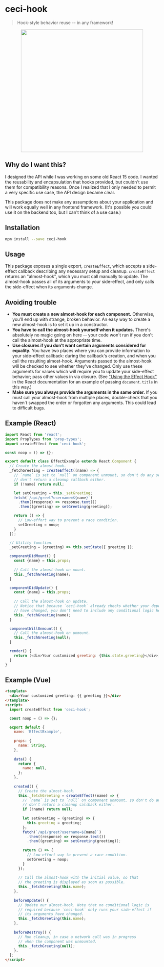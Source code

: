 # ceci-hook

> Hook-style behavior reuse -- in any framework!

<center><img src="https://unpkg.com/ceci-hook/assets/ceci-hook.png" width="400"></center>

## Why do I want this?

I designed the API while I was working on some old React 15 code. I wanted the reusability and encapsulation that hooks provided, but couldn't use them for compatibility reasons. Once I realized that I only needed to permit a very specific use case, the API design became clear.

This package does not make any assumptions about your application and will work equally well in any frontend framework. (It's possible you could use it on the backend too, but I can't think of a use case.)

## Installation

```bash
npm install --save ceci-hook
```

## Usage

This package exposes a single export, `createEffect`, which accepts a side-effect callback describing any necessary setup and cleanup. `createEffect` returns an "almost-hook", which you must call manually to update. The almost-hook passes all of its arguments to your side-effect, and only calls the side-effect when its arguments change.

## Avoiding trouble

- **You must create a new almost-hook for each component.** Otherwise, you'll end up with strange, broken behavior. An easy way to create a new almost-hook is to set it up in a constructor.
- **You have to call the almost-hook yourself when it updates.** There's absolutely no magic going on here -- your code won't run if you don't call the almost-hook at the appropriate time.
- **Use closures if you don't want certain arguments considered for equality.** You have two places where you can provide information to your side-effect callback: during the callback's creation, and when you call the resulting almost-hook. Arguments passed to the almost-hook will be checked to see whether they've changed. Only use these arguments for values which will require you to update your side-effect behavior; pass other values in via closure. (See ["Using the Effect Hook"](https://reactjs.org/docs/hooks-effect.html) in the React documentation for an example of passing `document.title` in this way.)
- **Make sure you always provide the arguments in the same order.** If you must call your almost-hook from multiple places, double-check that you haven't swapped the order or forgotten any arguments. This could lead to difficult bugs.

## Example (React)

```javascript
import React from 'react';
import PropTypes from 'prop-types';
import createEffect from 'ceci-hook';

const noop = () => {};

export default class EffectExample extends React.Component {
  // Create the almost-hook.
  _fetchGreeting = createEffect((name) => {
    // `name` is set to `null` on component unmount, so don't do any setup and
    // don't return a cleanup callback either.
    if (!name) return null;

    let setGreeting = this._setGreeting;
    fetch(`/api/greet?username=${name}`)
      .then((response) => response.text())
      .then((greeting) => setGreeting(greeting));

    return () => {
      // Low-effort way to prevent a race condition.
      setGreeting = noop;
    }
  });

  // Utility function.
  _setGreeting = (greeting) => this.setState({ greeting });

  componentDidMount() {
    const {name} = this.props;
    
    // Call the almost-hook on mount.
    this._fetchGreeting(name);
  }

  componentDidUpdate() {
    const {name} = this.props;
    
    // Call the almost-hook on update.
    // Notice that because `ceci-hook` already checks whether your dependencies
    // have changed, you don't need to include any conditional logic here.
    this._fetchGreeting(name);
  }

  componentWillUnmount() {
    // Call the almost-hook on unmount.
    this._fetchGreeting(null);
  }

  render() {
    return (<div>Your customized greeting: {this.state.greeting}</div>);
  }
}
```

## Example (Vue)

```html
<template>
  <div>Your customized greeting: {{ greeting }}</div>
</template>
<script>
  import createEffect from 'ceci-hook';

  const noop = () => {};

  export default {
    name: 'EffectExample',
    
    props: {
      name: String,
    },
    
    data() {
      return {
        name: null,
      };
    },
    
    created() {
      // Create the almost-hook.
      this._fetchGreeting = createEffect((name) => {
        // `name` is set to `null` on component unmount, so don't do any setup and
        // don't return a cleanup callback either.
        if (!name) return null;
    
        let setGreeting = (greeting) => {
          this.greeting = greeting;
        };
        fetch(`/api/greet?username=${name}`)
          .then((response) => response.text())
          .then((greeting) => setGreeting(greeting));
    
        return () => {
          // Low-effort way to prevent a race condition.
          setGreeting = noop;
        }
      });
      
      // Call the almost-hook with the initial value, so that
      // the greeting is displayed as soon as possible.
      this._fetchGreeting(this.name);
    },
    
    beforeUpdate() {
      // Update our almost-hook. Note that no conditional logic is
      // required because `ceci-hook` only runs your side-effect if
      // its arguments have changed.
      this._fetchGreeting(this.name);
    },
    
    beforeDestroy() {
      // Run cleanup, in case a network call was in progress
      // when the component was unmounted.
      this._fetchGreeting(null);
    },
  };
</script>
```